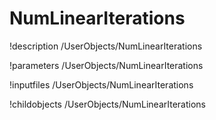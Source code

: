 <!-- MOOSE Documentation Stub: Remove this when content is added. -->

# NumLinearIterations
!description /UserObjects/NumLinearIterations

!parameters /UserObjects/NumLinearIterations

!inputfiles /UserObjects/NumLinearIterations

!childobjects /UserObjects/NumLinearIterations
